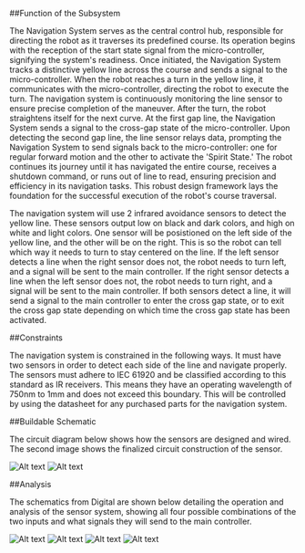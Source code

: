 ##Function of the Subsystem

The Navigation System serves as the central control hub, responsible for directing the robot as it traverses its predefined course. Its operation begins with the reception of the start state signal from the micro-controller, signifying the system's readiness. Once initiated, the Navigation System tracks a distinctive yellow line across the course and sends a signal to the micro-controller. When the robot reaches a turn in the yellow line, it communicates with the micro-controller, directing the robot to execute the turn. The navigation system is continuously monitoring the line sensor to ensure precise completion of the maneuver. After the turn, the robot straightens itself for the next curve. At the first gap line, the Navigation System sends a signal to the cross-gap state of the micro-controller. Upon detecting the second gap line, the line sensor relays data, prompting the Navigation System to send signals back to the micro-controller: one for regular forward motion and the other to activate the 'Spirit State.' The robot continues its journey until it has navigated the entire course, receives a shutdown command, or runs out of line to read, ensuring precision and efficiency in its navigation tasks. This robust design framework lays the foundation for the successful execution of the robot's course traversal.

The navigation system will use 2 infrared avoidance sensors to detect the yellow line. These sensors output low on black and dark colors, and high on white and light colors. One sensor will be posistioned on the left side of the yellow line, and the other will be on the right. This is so the robot can tell which way it needs to turn to stay centered on the line. If the left sensor detects a line when the right sensor does not, the robot needs to turn left, and a signal will be sent to the main controller. If the right sensor detects a line when the left sensor does not, the robot needs to turn right, and a signal will be sent to the main controller. If both sensors detect a line, it will send a signal to the main controller to enter the cross gap state, or to exit the cross gap state depending on which time the cross gap state has been activated.

##Constraints

The navigation system is constrained in the following ways. It must have two sensors in order to detect each side of the line and navigate properly. The sensors must adhere to IEC 61920 and be classified according to this standard as IR receivers. This means they have an operating wavelength of 750nm to 1mm and does not exceed this boundary. This will be controlled by using the datasheet for any purchased parts for the navigation system.

##Buildable Schematic

The circuit diagram below shows how the sensors are designed and wired. The second image shows the finalized circuit construction of the sensor. 

![Alt text](https://github.com/cebttu/CapstoneTeam1/blob/aConorOrr-signoff-Navigation/Documentation/Signoffs/NavSystem/Sensor%20Circuit%20Diagram.jpeg)
![Alt text](https://github.com/cebttu/CapstoneTeam1/blob/aConorOrr-signoff-Navigation/Documentation/Signoffs/NavSystem/IR%20Sensor.jpeg)

##Analysis

The schematics from Digital are shown below detailing the operation and analysis of the sensor system, showing all four possible combinations of the two inputs and what signals they will send to the main controller.

![Alt text](https://github.com/cebttu/CapstoneTeam1/blob/aConorOrr-signoff-Navigation/Documentation/Signoffs/NavSystem/Analysis-Cross.jpg)
![Alt text](https://github.com/cebttu/CapstoneTeam1/blob/aConorOrr-signoff-Navigation/Documentation/Signoffs/NavSystem/Analysis-Straight.jpg)
![Alt text](https://github.com/cebttu/CapstoneTeam1/blob/aConorOrr-signoff-Navigation/Documentation/Signoffs/NavSystem/Analysis-Right.jpg)
![Alt text](https://github.com/cebttu/CapstoneTeam1/blob/aConorOrr-signoff-Navigation/Documentation/Signoffs/NavSystem/Analysis-Left.jpg)
